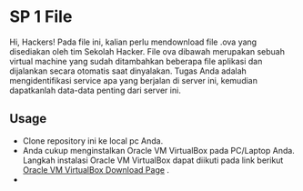 # SP 1 File

Hi, Hackers!
Pada file ini, kalian perlu mendownload file .ova yang disediakan oleh tim Sekolah Hacker. File ova dibawah merupakan sebuah virtual machine yang sudah ditambahkan beberapa file aplikasi dan dijalankan secara otomatis saat dinyalakan. Tugas Anda adalah mengidentifikasi service apa yang berjalan di server ini, kemudian dapatkanlah data-data penting dari server ini. 

## Usage

* Clone repository ini ke local pc Anda.
* Anda cukup menginstalkan Oracle VM VirtualBox pada PC/Laptop Anda. Langkah instalasi Oracle VM VirtualBox dapat diikuti pada link berikut [Oracle VM VirtualBox Download Page](https://www.virtualbox.org/wiki/Downloads) .
* 